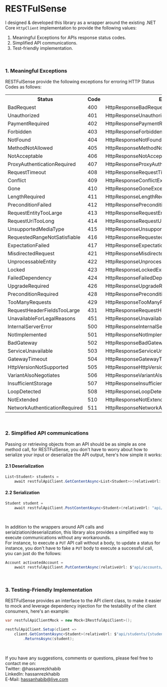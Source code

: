 
# RESTFulSense 
I designed & developed this library as a wrapper around the existing .NET Core ```HttpClient``` implementation to provide the following values:

<ol>
	<li>Meaningful Exceptions for APIs response status codes.</li>
	<li>Simplified API communications.</li>
	<li>Test-friendly implementation.</li>
</ol>

<br />

### 1. Meaningful Exceptions
RESTFulSense provide the following exceptions for erroring HTTP Status Codes as follows:

<table>
<th>Status</th>
<th>Code</th>
<th>Exception</th>
<tr>
    <td>
        BadRequest
    </td>
    <td>
        400
    </td>
    <td>
        HttpResponseBadRequestException
    </td>
</tr>

<tr>
    <td>
        Unauthorized
    </td>
    <td>
        401
    </td>
    <td>
        HttpResponseUnauthorizedException
    </td>
</tr>

<tr>
    <td>
        PaymentRequired
    </td>
    <td>
        402
    </td>
    <td>
        HttpResponsePaymentRequiredException
    </td>
</tr>

<tr>
    <td>
        Forbidden
    </td>
    <td>
        403
    </td>
    <td>
        HttpResponseForbiddenException
    </td>
</tr>

<tr>
    <td>
        NotFound
    </td>
    <td>
        404
    </td>
    <td>
        HttpResponseNotFoundException
    </td>
</tr>

<tr>
    <td>
        MethodNotAllowed
    </td>
    <td>
        405
    </td>
    <td>
        HttpResponseMethodNotAllowedException
    </td>
</tr>

<tr>
    <td>
        NotAcceptable
    </td>
    <td>
        406
    </td>
    <td>
        HttpResponseNotAcceptableException
    </td>
</tr>

<tr>
    <td>
        ProxyAuthenticationRequired
    </td>
    <td>
        407
    </td>
    <td>
        HttpResponseProxyAuthenticationRequiredException
    </td>
</tr>

<tr>
    <td>
        RequestTimeout
    </td>
    <td>
        408
    </td>
    <td>
        HttpResponseRequestTimeoutException
    </td>
</tr>

<tr>
    <td>
        Conflict
    </td>
    <td>
        409
    </td>
    <td>
        HttpResponseConflictException
    </td>
</tr>

<tr>
    <td>
        Gone
    </td>
    <td>
        410
    </td>
    <td>
        HttpResponseGoneException
    </td>
</tr>

<tr>
    <td>
        LengthRequired
    </td>
    <td>
        411
    </td>
    <td>
        HttpResponseLengthRequiredException
    </td>
</tr>

<tr>
    <td>
        PreconditionFailed
    </td>
    <td>
        412
    </td>
    <td>
        HttpResponsePreconditionFailedException
    </td>
</tr>

<tr>
    <td>
        RequestEntityTooLarge
    </td>
    <td>
        413
    </td>
    <td>
        HttpResponseRequestEntityTooLargeException
    </td>
</tr>

<tr>
    <td>
        RequestUriTooLong
    </td>
    <td>
        414
    </td>
    <td>
        HttpResponseRequestUriTooLongException
    </td>
</tr>

<tr>
    <td>
        UnsupportedMediaType
    </td>
    <td>
        415
    </td>
    <td>
        HttpResponseUnsupportedMediaTypeException
    </td>
</tr>

<tr>
    <td>
        RequestedRangeNotSatisfiable
    </td>
    <td>
        416
    </td>
    <td>
        HttpResponseRequestedRangeNotSatisfiableException
    </td>
</tr>

<tr>
    <td>
        ExpectationFailed
    </td>
    <td>
        417
    </td>
    <td>
        HttpResponseExpectationFailedException
    </td>
</tr>

<tr>
    <td>
        MisdirectedRequest
    </td>
    <td>
        421
    </td>
    <td>
        HttpResponseMisdirectedRequestException
    </td>
</tr>

<tr>
    <td>
        UnprocessableEntity
    </td>
    <td>
        422
    </td>
    <td>
        HttpResponseUnprocessableEntityException
    </td>
</tr>

<tr>
    <td>
        Locked
    </td>
    <td>
        423
    </td>
    <td>
        HttpResponseLockedException
    </td>
</tr>

<tr>
    <td>
        FailedDependency
    </td>
    <td>
        424
    </td>
    <td>
        HttpResponseFailedDependencyException
    </td>
</tr>

<tr>
    <td>
        UpgradeRequired
    </td>
    <td>
        426
    </td>
    <td>
        HttpResponseUpgradeRequiredException
    </td>
</tr>

<tr>
    <td>
        PreconditionRequired
    </td>
    <td>
        428
    </td>
    <td>
        HttpResponsePreconditionRequiredException
    </td>
</tr>

<tr>
    <td>
        TooManyRequests
    </td>
    <td>
        429
    </td>
    <td>
        HttpResponseTooManyRequestsException
    </td>
</tr>

<tr>
    <td>
        RequestHeaderFieldsTooLarge
    </td>
    <td>
        431
    </td>
    <td>
        HttpResponseRequestHeaderFieldsTooLargeException
    </td>
</tr>

<tr>
    <td>
        UnavailableForLegalReasons
    </td>
    <td>
        451
    </td>
    <td>
        HttpResponseUnavailableForLegalReasonsException
    </td>
</tr>

<tr>
    <td>
        InternalServerError
    </td>
    <td>
        500
    </td>
    <td>
        HttpResponseInternalServerErrorException
    </td>
</tr>

<tr>
    <td>
        NotImplemented
    </td>
    <td>
        501
    </td>
    <td>
        HttpResponseNotImplementedException
    </td>
</tr>

<tr>
    <td>
        BadGateway
    </td>
    <td>
        502
    </td>
    <td>
        HttpResponseBadGatewayException
    </td>
</tr>

<tr>
    <td>
        ServiceUnavailable
    </td>
    <td>
        503
    </td>
    <td>
        HttpResponseServiceUnavailableException
    </td>
</tr>

<tr>
    <td>
        GatewayTimeout
    </td>
    <td>
        504
    </td>
    <td>
        HttpResponseGatewayTimeoutException
    </td>
</tr>

<tr>
    <td>
        HttpVersionNotSupported
    </td>
    <td>
        505
    </td>
    <td>
        HttpResponseHttpVersionNotSupportedException
    </td>
</tr>

<tr>
    <td>
        VariantAlsoNegotiates
    </td>
    <td>
        506
    </td>
    <td>
        HttpResponseVariantAlsoNegotiatesException
    </td>
</tr>

<tr>
    <td>
        InsufficientStorage
    </td>
    <td>
        507
    </td>
    <td>
        HttpResponseInsufficientStorageException
    </td>
</tr>

<tr>
    <td>
        LoopDetected
    </td>
    <td>
        508
    </td>
    <td>
        HttpResponseLoopDetectedException
    </td>
</tr>

<tr>
    <td>
        NotExtended
    </td>
    <td>
        510
    </td>
    <td>
        HttpResponseNotExtendedException
    </td>
</tr>

<tr>
    <td>
        NetworkAuthenticationRequired
    </td>
    <td>
        511
    </td>
    <td>
        HttpResponseNetworkAuthenticationRequiredException
    </td>
</tr>
</table>

<br />

### 2. Simplified API communications
Passing or retrieving objects from an API should be as simple as one method call, for RESTFulSense, you don't have to worry about how to serialize your input or deserialize the API output, here's how simple it works:

#### 2.1 Deserialization
```csharp
List<Student> students = 
    await restfulApiClient.GetContentAsync<List<Student>>(relativeUrl: "api/students");

```

#### 2.2 Serialization
```csharp
Student student = 
    await restfulApiClient.PostContentAsync<Student>(relativeUrl: "api/students", content: inputStudent); 
```
<br />

In addition to the wrappers around API calls and serialziation/deserialization, this library alos provides a simplified way to execute communications without any workarounds.
<br />
For instance, to execute a ```PUT``` API call without a body, to update a status for instance, you don't have to fake a ```PUT``` body to execute a successful call, you can just do the follows:
```csharp
Account activatedAccount = 
    await restfulApiClient.PutContentAsync(relativeUrl: $"api/accounts/{accountId}/activate");
```

<br />

### 3. Testing-Friendly Implementation
RESTFulSense provides an interface to the API client class, to make it easier to mock and leverage dependency injection for the testability of the client consumers, here's an example:
 
```csharp
var restfulApiClientMock = new Mock<IRestfulApiClient>();

restfulApiClient.Setup(client =>
    client.GetContentAsync<Student>(relativeUrl: $"api/students/{studentId}")
        .ReturnsAsync(student);
```

<br />

If you have any suggestions, comments or questions, please feel free to contact me on:
<br />
Twitter: @hassanrezkhabib
<br />
LinkedIn: hassanrezkhabib
<br />
E-Mail: hassanhabib@live.com
<br />
